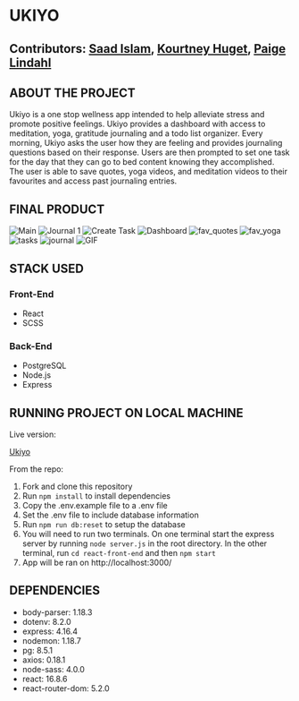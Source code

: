 # UKIYO

## **Contributors: [Saad Islam](https://github.com/saadxislam), [Kourtney Huget](https://github.com/kourtneyhuget), [Paige Lindahl](https://github.com/paigelindahl)**

## ABOUT THE PROJECT

Ukiyo is a one stop wellness app intended to help alleviate stress and promote positive feelings. Ukiyo provides a dashboard with access to meditation, yoga, gratitude journaling and a todo list organizer. Every morning, Ukiyo asks the user how they are feeling and provides journaling questions based on their response. Users are then prompted to set one task for the day that they can go to bed content knowing they accomplished. The user is able to save quotes, yoga videos, and meditation videos to their favourites and access past journaling entries.

## FINAL PRODUCT
![Main](https://github.com/saadxislam/ukiyo/blob/master/docs/main.jpg)
![Journal 1](https://github.com/saadxislam/ukiyo/blob/master/docs/journal1.jpg)
![Create Task](https://github.com/saadxislam/ukiyo/blob/master/docs/createtask.jpg)
![Dashboard](https://github.com/saadxislam/ukiyo/blob/master/docs/dashboard.jpg)
![fav_quotes](https://github.com/saadxislam/ukiyo/blob/master/docs/fav_quotes.jpg)
![fav_yoga](https://github.com/saadxislam/ukiyo/blob/master/docs/fav_yoga.jpg)
![tasks](https://github.com/saadxislam/ukiyo/blob/master/docs/tasks.jpg)
![journal](https://github.com/saadxislam/ukiyo/blob/master/docs/journal.jpg)
![GIF](https://media.giphy.com/media/6IxFfxVeEXpKE8iPtC/giphy.gif)
## STACK USED

### Front-End

- React
- SCSS

### Back-End

- PostgreSQL
- Node.js
- Express

## RUNNING PROJECT ON LOCAL MACHINE

Live version:

[Ukiyo](http://ukiyo-final1.herokuapp.com/)

From the repo:

1. Fork and clone this repository
2. Run `npm install` to install dependencies
3. Copy the .env.example file to a .env file
4. Set the .env file to include database information
5. Run `npm run db:reset` to setup the database
6. You will need to run two terminals. On one terminal start the express server by running `node server.js` in the root directory. In the other terminal, run `cd react-front-end` and then `npm start`
7. App will be ran on http://localhost:3000/

## DEPENDENCIES

- body-parser: 1.18.3
- dotenv: 8.2.0
- express: 4.16.4
- nodemon: 1.18.7
- pg: 8.5.1
- axios: 0.18.1
- node-sass: 4.0.0
- react: 16.8.6
- react-router-dom: 5.2.0
